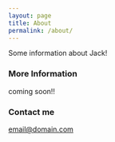 ```yaml
---
layout: page
title: About
permalink: /about/
---
```


Some information about Jack!

### More Information

coming soon!!

### Contact me

[email@domain.com](mailto:email@domain.com)
